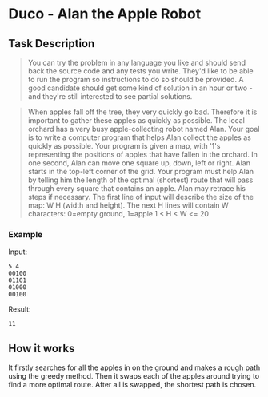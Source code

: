 Duco - Alan the Apple Robot
=======================

## Task Description

>You can try the problem in any language you like and should send back the source code and any tests you write. They'd like to be able to run the program so instructions to do so should be provided. A good candidate should get some kind of solution in an hour or two - and they're still interested to see partial solutions.

>When apples fall off the tree, they very quickly go bad. Therefore it is important to gather these apples as quickly as possible. The local orchard has a very busy apple-collecting robot named Alan. Your goal is to write a computer program that helps Alan collect the apples as quickly as possible. Your program is given a map, with '1's representing the positions of apples that have fallen in the orchard. In one second, Alan can move one square up, down, left or right. Alan starts in the top-left corner of the grid. Your program must help Alan by telling him the length of the optimal (shortest) route that will pass through every square that contains an apple. Alan may retrace his steps if necessary. The first line of input will describe the size of the map: W H (width and height). The next H lines will contain W characters: 0=empty ground, 1=apple 1 < H < W <= 20 

### Example

Input: 

```
5 4 
00100 
01101 
01000 
00100
```

Result: 

```
11
```

## How it works

It firstly searches for all the apples in on the ground and makes a rough path using the greedy method.
Then it swaps each of the apples around trying to find a more optimal route. After all is swapped, the shortest path is chosen.